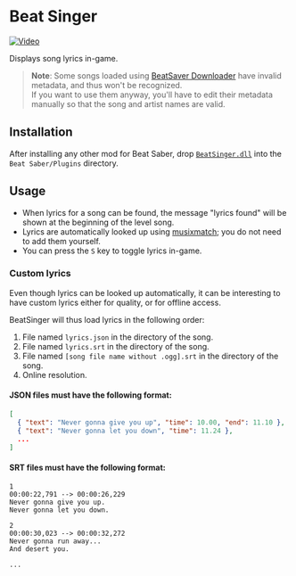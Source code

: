 Beat Singer
===========

[![Video](Video.gif)](https://youtu.be/95n0W1IpHFs)

Displays song lyrics in-game.

> **Note**: Some songs loaded using [BeatSaver Downloader](https://github.com/andruzzzhka/BeatSaverDownloader) have invalid metadata, and thus won't be recognized.  
> If you want to use them anyway, you'll have to edit their metadata manually so that the song and artist names are valid.

## Installation
After installing any other mod for Beat Saber, drop [`BeatSinger.dll`](https://github.com/6A/BeatSinger/releases) into the `Beat Saber/Plugins` directory.

## Usage
- When lyrics for a song can be found, the message "lyrics found" will be shown at the beginning of the level song.
- Lyrics are automatically looked up using [musixmatch](https://www.musixmatch.com); you do not need to add them yourself.
- You can press the `S` key to toggle lyrics in-game.

### Custom lyrics
Even though lyrics can be looked up automatically, it can be interesting to have
custom lyrics either for quality, or for offline access.

BeatSinger will thus load lyrics in the following order:
1. File named `lyrics.json` in the directory of the song.
2. File named `lyrics.srt` in the directory of the song.
3. File named `[song file name without .ogg].srt` in the directory of the song.
4. Online resolution.

#### JSON files must have the following format:
```json
[
  { "text": "Never gonna give you up", "time": 10.00, "end": 11.10 },
  { "text": "Never gonna let you down", "time": 11.24 },
  ...
]
```

#### SRT files must have the following format:
```srt
1
00:00:22,791 --> 00:00:26,229
Never gonna give you up.
Never gonna let you down.

2
00:00:30,023 --> 00:00:32,272
Never gonna run away...
And desert you.

...
```
